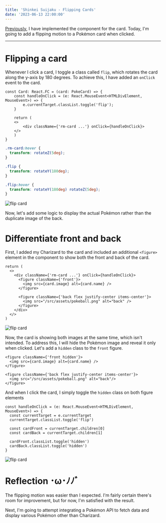 ```yaml
---
title: 'Shinkei Suijaku - Flipping Cards'
date: '2023-06-13 22:00:00'
---
```


[Previously](./shinkei-suijaku-project-setup), I have implemented the component for the card.
Today, I'm going to add a flipping motion to a Pokémon card when clicked.

---

# Flipping a card

Whenever I click a card, I toggle a class called `flip`, which rotates the card along
the y-axis by 180 degrees. To achieve this, I have added an `onClick` event to the card.

```tsx
const Card: React.FC = (card: PokeCard) => {
    const handleOnClick = (e: React.MouseEvent<HTMLDivElement, MouseEvent>) => {
        e.currentTarget.classList.toggle('flip');
    }

    return (
    <>
        <div className={'rm-card ...'} onClick={handleOnClick}>
    </>
    )
}
```

```css
.rm-card:hover {
  transform: rotateZ(5deg);
}

.flip {
  transform: rotateY(180deg);
}

.flip:hover {
  transform: rotateY(180deg) rotateZ(5deg);
}
```

![flip card](/images/pokecard-flip.gif)

Now, let's add some logic to display the actual Pokémon rather than the duplicate image of the back.

# Differentiate front and back

First, I added my Charizard to the card and included an additional `<figure>` element
in the component to show both the front and back of the card.

```tsx
return (
  <>
    <div className={'rm-card ...'} onClick={handleOnClick}>
      <figure className={'front'}>
        <img src={card.image} alt={card.name} />
      </figure>

      <figure className={'back flex justify-center items-center'}>
        <img src="/src/assets/pokeball.png" alt="back" />
      </figure>
    </div>
  </>
)
```

![flip card](/images/pokecard-flip-2.gif)

Now, the card is showing both images at the same time, which isn't intended.
To address this, I will hide the Pokémon image and reveal it only when clicked.
Let's add a `hidden` class to the `front` figure.

```tsx
<figure className={'front hidden'}>
  <img src={card.image} alt={card.name} />
</figure>

<figure className={'back flex justify-center items-center'}>
  <img src="/src/assets/pokeball.png" alt="back"/>
</figure>
```

And when I click the card, I simply toggle the `hidden` class on both figure elements

```tsx
const handleOnClick = (e: React.MouseEvent<HTMLDivElement, MouseEvent>) => {
  const currentTarget = e.currentTarget
  currentTarget.classList.toggle('flip')

  const cardFront = currentTarget.children[0]
  const cardBack = currentTarget.children[1]

  cardFront.classList.toggle('hidden')
  cardBack.classList.toggle('hidden')
}
```

![flip card](/images/pokecard-flip-3.gif)

# Reflection ･ω･ﾉﾉﾞ

The flipping motion was easier than I expected. I'm fairly certain there's room for
improvement, but for now, I'm satisfied with the result.

Next, I'm going to attempt integrating a Pokémon API to fetch data and display various
Pokémon other than Charizard.
